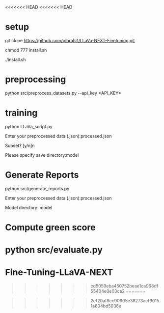 <<<<<<< HEAD
<<<<<<< HEAD
# setup
git clone https://github.com/oibrahi1/LLaVa-NEXT-Finetuning.git

chmod 777 install.sh

./install.sh

# preprocessing
python src/preprocess_datasets.py --api_key <API_KEY>

# training
python LLaVa_script.py

Enter your preprocessed data (.json):processed.json

Subset? [y/n]n

Please specify save directory:model

# Generate Reports
python src/generate_reports.py

Enter your preprocessed data (.json):processed.json

Model directory: model

# Compute green score
python src/evaluate.py
=======
# Fine-Tuning-LLaVA-NEXT
>>>>>>> cd5059eba450752beae1ca968df55404e0e03ca2
=======

>>>>>>> 2ef20af8cc90605e38273acf60151a804bd5036e
